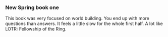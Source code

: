 ### New Spring book one

This book was very focused on world building. You end up with more questions than answers. It feels a little slow for the whole first half. A lot like LOTR: Fellowship of the Ring.
